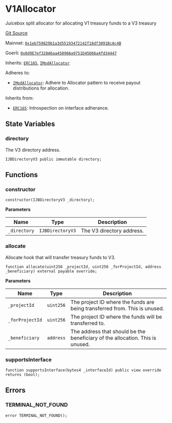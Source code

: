 # V1Allocator

Juicebox split allocator for allocating V1 treasury funds to a V3 treasury

[Git Source](https://github.com/jbx-protocol/juice-v3-migration/blob/06aea3eaf2c25f0981e3cb1c81b903a806872271/contracts/V1Allocator.sol)

Mainnet: [`0x1eb759829b1a3d55193472142f18df3091BcAc4B`](https://etherscan.io/address/0x1eb759829b1a3d55193472142f18df3091BcAc4B)

Goerli: [`0x8d9E7ef328A6aa45890Aa9751D45D66a4fd34447`](https://goerli.etherscan.io/address/0x8d9E7ef328A6aa45890Aa9751D45D66a4fd34447)

Inherits: [`ERC165`](https://docs.openzeppelin.com/contracts/4.x/api/utils#IERC165), [`IModAllocator`](https://github.com/jbx-protocol/juice-contracts-v1/blob/main/contracts/interfaces/IModAllocator.sol)

Adheres to:

- [`IModAllocator`](https://github.com/jbx-protocol/juice-contracts-v1/blob/main/contracts/interfaces/IModAllocator.sol): Adhere to Allocator pattern to receive payout distributions for allocation.

Inherits from:

- [`ERC165`](https://docs.openzeppelin.com/contracts/4.x/api/utils#IERC165): Introspection on interface adherance.

## State Variables

### directory

The V3 directory address.

```solidity
IJBDirectoryV3 public immutable directory;
```

## Functions

### constructor

```solidity
constructor(IJBDirectoryV3 _directory);
```

**Parameters**

|Name|Type|Description|
|----|----|-----------|
|`_directory`|`IJBDirectoryV3`|The V3 directory address.|

### allocate

Allocate hook that will transfer treasury funds to V3.

```solidity
function allocate(uint256 _projectId, uint256 _forProjectId, address _beneficiary) external payable override;
```

**Parameters**

|Name|Type|Description|
|----|----|-----------|
|`_projectId`|`uint256`|The project ID where the funds are being transferred from. This is unused.|
|`_forProjectId`|`uint256`|The project ID where the funds will be transferred to.|
|`_beneficiary`|`address`|The address that should be the beneficiary of the allocation. This is unused.|

### supportsInterface

```solidity
function supportsInterface(bytes4 _interfaceId) public view override returns (bool);
```

## Errors

### TERMINAL_NOT_FOUND

```solidity
error TERMINAL_NOT_FOUND();
```
